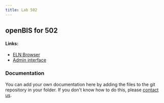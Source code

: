 ```yaml
---
title: Lab 502
---
```


## openBIS for 502

#### Links:
- [ELN Browser](https://openbis-empa-lab502.ethz.ch/)
- [Admin interface](https://openbis-empa-lab502.ethz.ch/openbis/webapp/openbis-ng-ui)

### Documentation

You can add your own documentation here by adding the files to the git repository in your folder.
If you don't know how to do this, please [contact us](/rdm/openbis/support).
